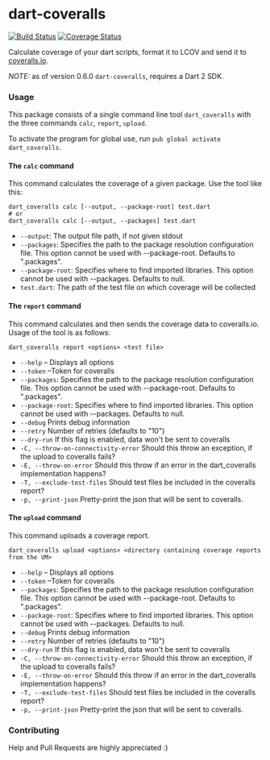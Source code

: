 dart-coveralls
==============

[![Build Status](https://travis-ci.org/block-forest/dart-coveralls.svg?branch=master)](https://travis-ci.org/block-forest/dart-coveralls)
[![Coverage Status](https://coveralls.io/repos/github/block-forest/dart-coveralls/badge.svg?branch=master)](https://coveralls.io/github/block-forest/dart-coveralls?branch=master)

Calculate coverage of your dart scripts, format it to LCOV and send it to
[coveralls.io](https://coveralls.io/).


*NOTE:* as of version 0.6.0 `dart-coveralls`, requires a Dart 2 SDK. 

### Usage
This package consists of a single command line tool `dart_coveralls` with
the three commands `calc`, `report`, `upload`.

To activate the program for global use, run `pub global activate dart_coveralls`.

#### The `calc` command
This command calculates the coverage of a given package. Use the tool like this:

```
dart_coveralls calc [--output, --package-root] test.dart
# or
dart_coveralls calc [--output, --packages] test.dart
```

* `--output`: The output file path, if not given stdout
* `--packages`: Specifies the path to the package resolution configuration file. 
   This option cannot be used with --package-root. Defaults to ".packages".
* `--package-root`: Specifies where to find imported libraries. 
   This option cannot be used with --packages. Defaults to null.
* `test.dart`: The path of the test file on which coverage will be collected

#### The `report` command
This command calculates and then sends the coverage data to coveralls.io. Usage
of the tool is as follows:

```
dart_coveralls report <options> <test file>
```

* `--help` – Displays all options
* `--token` –Token for coveralls
* `--packages`: Specifies the path to the package resolution configuration file. 
   This option cannot be used with --package-root. Defaults to ".packages".
* `--package-root`: Specifies where to find imported libraries. 
   This option cannot be used with --packages. Defaults to null.
* `--debug` Prints debug information
* `--retry` Number of retries
  (defaults to "10")
* `--dry-run` If this flag is enabled, data won't be sent to coveralls
* `-C, --throw-on-connectivity-error`
  Should this throw an exception, if the upload to coveralls fails?
* `-E, --throw-on-error`
  Should this throw if an error in the dart_coveralls implementation happens?
* `-T, --exclude-test-files`
  Should test files be included in the coveralls report?
* `-p, --print-json`
  Pretty-print the json that will be sent to coveralls.

#### The `upload` command
This command uploads a coverage report.

```
dart_coveralls upload <options> <directory containing coverage reports from the VM>
```

* `--help` – Displays all options
* `--token` –Token for coveralls
* `--packages`: Specifies the path to the package resolution configuration file. 
   This option cannot be used with --package-root. Defaults to ".packages".
* `--package-root`: Specifies where to find imported libraries. 
   This option cannot be used with --packages. Defaults to null.
* `--debug` Prints debug information
* `--retry` Number of retries
  (defaults to "10")
* `--dry-run` If this flag is enabled, data won't be sent to coveralls
* `-C, --throw-on-connectivity-error`
  Should this throw an exception, if the upload to coveralls fails?
* `-E, --throw-on-error`
  Should this throw if an error in the dart_coveralls implementation happens?
* `-T, --exclude-test-files`
  Should test files be included in the coveralls report?
* `-p, --print-json`
  Pretty-print the json that will be sent to coveralls.

### Contributing

Help and Pull Requests are highly appreciated :)
